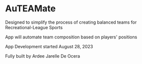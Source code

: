 # AuTEAMate

Designed to simplify the process of creating balanced teams for Recreational-League Sports

App will automate team composition based on players' positions


App Development started August 28, 2023

Fully built by Ardee Jarelle De Ocera
